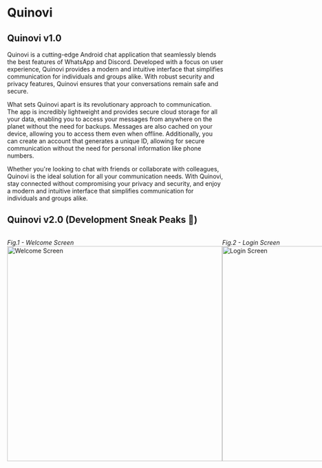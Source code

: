 # Quinovi

## Quinovi v1.0
Quinovi is a cutting-edge Android chat application that seamlessly blends the best features of WhatsApp and Discord. Developed with a focus on user experience, Quinovi provides a modern and intuitive interface that simplifies communication for individuals and groups alike. With robust security and privacy features, Quinovi ensures that your conversations remain safe and secure.

What sets Quinovi apart is its revolutionary approach to communication. The app is incredibly lightweight and provides secure cloud storage for all your data, enabling you to access your messages from anywhere on the planet without the need for backups. Messages are also cached on your device, allowing you to access them even when offline. Additionally, you can create an account that generates a unique ID, allowing for secure communication without the need for personal information like phone numbers.

Whether you're looking to chat with friends or collaborate with colleagues, Quinovi is the ideal solution for all your communication needs. With Quinovi, stay connected without compromising your privacy and security, and enjoy a modern and intuitive interface that simplifies communication for individuals and groups alike.


## Quinovi v2.0 (Development Sneak Peaks 👀)

<div style="display: flex; flex-direction: row">

<em>Fig.1 - Welcome Screen</em><br>
<img src="https://user-images.githubusercontent.com/62828604/218323905-518f6f7b-a5db-45fd-8b11-a3e68dc528e9.jpg" alt="Welcome Screen" height="500" />

<em>Fig.2 - Login Screen</em><br>
<img src="https://user-images.githubusercontent.com/62828604/218323909-dd67d40a-63aa-4b13-8129-de80b938e01c.jpg" alt="Login Screen" height="500" />

<em>Fig.3 - Register Screen - 1</em><br>
<img src="https://user-images.githubusercontent.com/62828604/218323913-e2d3dbb4-7854-447f-8ed4-a21a132512d5.jpg" alt="Register Screen - 1" height="500" />

<em>Fig.4 - Register Screen - 2</em><br>
<img src="https://user-images.githubusercontent.com/62828604/218323914-9593f0a2-c614-4372-b451-d6cb62f6bcfa.jpg" alt="Register Screen - 2" height="500" />

<em>Fig.5 - Register Screen - 3</em><br>
<img src="https://user-images.githubusercontent.com/62828604/218323918-763e3578-91bf-4131-9f3e-58273506f67a.jpg" alt="Register Screen - 3" height="500" />

<em>Fig.6 - Register Screen - 4</em><br>
<img src="https://user-images.githubusercontent.com/62828604/218323921-efb89df7-2ab5-4fb9-91a9-e9f39bdaa042.jpg" alt="Register Screen - 4" height="500" />

<em>Fig.7 - Profile Screen</em><br>
<img src="https://user-images.githubusercontent.com/62828604/218323925-def134d4-ef7b-4146-ba3a-79be7b47e672.jpg" alt="Profile Screen" height="500" />

</div>
